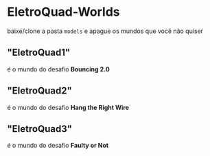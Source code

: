 # EletroQuad-Worlds

baixe/clone a pasta `models` e apague os mundos que você não quiser

## "EletroQuad1"
é o mundo do desafio __**Bouncing 2.0**__

## "EletroQuad2"
é o mundo do desafio __**Hang the Right Wire**__

## "EletroQuad3"
é o mundo do desafio __**Faulty or Not**__
